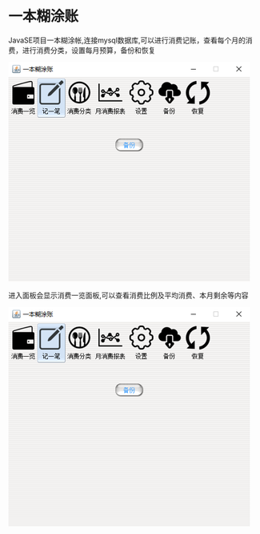# 一本糊涂账
JavaSE项目一本糊涂帐,连接mysql数据库,可以进行消费记账，查看每个月的消费，进行消费分类，设置每月预算，备份和恢复



![image](https://github.com/Tongmengjun/Bill/blob/main/%E8%AF%B4%E6%98%8E%E5%9B%BE%E7%89%87/%E5%A4%87%E4%BB%BD.png)


进入面板会显示消费一览面板,可以查看消费比例及平均消费、本月剩余等内容



![image](https://github.com/Tongmengjun/Bill/blob/main/%E8%AF%B4%E6%98%8E%E5%9B%BE%E7%89%87/%E5%A4%87%E4%BB%BD.png)
